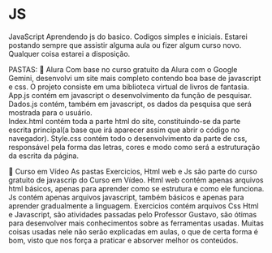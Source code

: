 # JS
JavaScript
Aprendendo js do basico. Codigos simples e iniciais.
Estarei postando sempre que assistir alguma aula ou fizer algum curso novo. Qualquer coisa estarei a disposição.

PASTAS:
 📑 Alura 
Com base no curso gratuito da Alura com o Google Gemini, desenvolvi um site mais completo contendo boa base de javascript e css. O projeto consiste em uma biblioteca virtual de livros de fantasia. 
App.js contém em javascript o desenvolvimento da função de pesquisar.
Dados.js contém, também em javascript, os dados da pesquisa que será mostrada para o usuário.  
Index.html contém toda a parte html do site, constituindo-se da parte escrita principal(a base que irá aparecer assim que abrir o código no navegador).
Style.css contém todo o desenvolvimento da parte de css, responsável pela forma das letras, cores e modo como será a estruturação da escrita da página. 

 📑 Curso em Vídeo
As pastas Exercicios, Html web e Js são parte do curso gratuito de javascrip do Curso em Vídeo.
Html web contém apenas arquivos html básicos, apenas para aprender como se estrutura e como ele funciona.
Js contém apenas arquivos javascript, também básicos e apenas para aprender gradualmente a linguagem.
Exercicios contém arquivos Css Html e Javascript, são atividades passadas pelo Professor Gustavo, são ótimas para desenvolver mais conhecimentos sobre as ferramentas usadas. Muitas coisas usadas nele não serão explicadas em aulas, o que de certa forma é bom, visto que nos força a praticar e absorver melhor os conteúdos.

